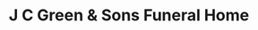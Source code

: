 ---
title: "J C Green & Sons Funeral Home"
url: /thomasville/j-c-green-and-sons-funeral-home/
shop: funeral directors
---